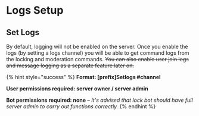 # Logs Setup

## Set Logs

By default, logging will not be enabled on the server. Once you enable the logs \(by setting a logs channel\) you will be able to get command logs from the locking and moderation commands. ~~You can also enable user join logs and message logging as a separate feature later on.~~  

{% hint style="success" %}
**Format: \[prefix\]Setlogs \#channel**

**User permissions required: server owner / server admin**

**Bot permissions required: none** – _It's advised that lock bot should have full server admin to carry out functions correctly._
{% endhint %}





